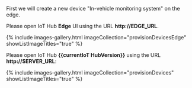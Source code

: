 First we will create a new device "In-vehicle monitoring system" on the edge.

Please open IoT Hub **Edge** UI using the URL **http://EDGE_URL**.

{% include images-gallery.html imageCollection="provisionDevicesEdge" showListImageTitles="true" %}

Please open IoT Hub **{{currentIoT HubVersion}}** using the URL **http://SERVER_URL**:

{% include images-gallery.html imageCollection="provisionDevices" showListImageTitles="true" %}